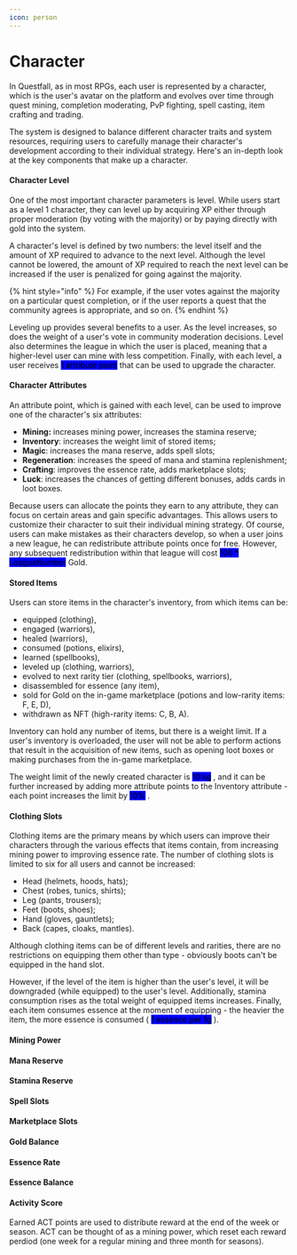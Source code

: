 ```yaml
---
icon: person
---
```


# Character

In Questfall, as in most RPGs, each user is represented by a character, which is the user's avatar on the platform and evolves over time through quest mining, completion moderating, PvP fighting, spell casting, item crafting and trading.&#x20;

The system is designed to balance different character traits and system resources, requiring users to carefully manage their character's development according to their individual strategy. Here's an in-depth look at the key components that make up a character.

#### Character Level

One of the most important character parameters is level. While users start as a level 1 character, they can level up by acquiring XP either through proper moderation (by voting with the majority) or by paying directly with gold into the system.

A character's level is defined by two numbers: the level itself and the amount of XP required to advance to the next level. Although the level cannot be lowered, the amount of XP required to reach the next level can be increased if the user is penalized for going against the majority.&#x20;

{% hint style="info" %}
For example, if the user votes against the majority on a particular quest completion, or if the user reports a quest that the community agrees is appropriate, and so on.
{% endhint %}

Leveling up provides several benefits to a user. As the level increases, so does the weight of a user's vote in community moderation decisions. Level also determines the league in which the user is placed, meaning that a higher-level user can mine with less competition. Finally, with each level, a user receives <mark style="background-color:blue;">1 attribute point</mark> that can be used to upgrade the character.

#### Character Attributes

An attribute point, which is gained with each level, can be used to improve one of the character's six attributes:

* **Mining:** increases mining power, increases the stamina reserve;
* **Inventory**: increases the weight limit of stored items;
* **Magic**: increases the mana reserve, adds spell slots;
* **Regeneration**: increases the speed of mana and stamina replenishment;
* **Crafting**: improves the essence rate, adds marketplace slots;
* **Luck**: increases the chances of getting different bonuses, adds cards in loot boxes.

Because users can allocate the points they earn to any attribute, they can focus on certain areas and gain specific advantages. This allows users to customize their character to suit their individual mining strategy. Of course, users can make mistakes as their characters develop, so when a user joins a new league, he can redistribute attribute points once for free. However, any subsequent redistribution within that league will cost  <mark style="background-color:blue;">100 \* LeagueNumber</mark>  Gold.

#### Stored Items

Users can store items in the character's inventory, from which items can be:

* equipped (clothing),&#x20;
* engaged (warriors),
* healed (warriors),
* consumed (potions, elixirs),&#x20;
* learned (spellbooks),
* leveled up (clothing, warriors),
* evolved to next rarity tier (clothing, spellbooks, warriors),&#x20;
* disassembled for essence (any item),&#x20;
* sold for Gold on the in-game marketplace (potions and low-rarity items: F, E, D),
* withdrawn as NFT (high-rarity items: C, B, A).

Inventory can hold any number of items, but there is a weight limit. If a user's inventory is overloaded, the user will not be able to perform actions that result in the acquisition of new items, such as opening loot boxes or making purchases from the in-game marketplace.

The weight limit of the newly created character is <mark style="background-color:blue;">10 kg</mark> , and it can be further increased by adding more attribute points to the Inventory attribute - each point increases the limit by <mark style="background-color:blue;">10%</mark> .

#### Clothing Slots

Clothing items are the primary means by which users can improve their characters through the various effects that items contain, from increasing mining power to improving essence rate. The number of clothing slots is limited to six for all users and cannot be increased:

* Head (helmets, hoods, hats);
* Chest (robes, tunics, shirts);
* Leg (pants, trousers);
* Feet (boots, shoes);
* Hand (gloves, gauntlets);
* Back (capes, cloaks, mantles).&#x20;

Although clothing items can be of different levels and rarities, there are no restrictions on equipping them other than type - obviously boots can't be equipped in the hand slot.

However, if the level of the item is higher than the user's level, it will be downgraded (while equipped) to the user's level. Additionally, stamina consumption rises as the total weight of equipped items increases. Finally, each item consumes essence at the moment of equipping - the heavier the item, the more essence is consumed ( <mark style="background-color:blue;">1 essence per 1g</mark> ).

#### Mining Power

#### Mana Reserve

#### Stamina Reserve

#### Spell Slots

#### Marketplace Slots

#### Gold Balance

#### Essence Rate

#### Essence Balance

#### Activity Score

Earned ACT points are used to distribute reward at the end of the week or season. ACT can be thought of as a mining power, which reset each reward perdiod (one week for a regular mining and three month for seasons).
